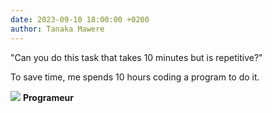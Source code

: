 ```yaml
---
date: 2023-09-10 18:00:00 +0200
author: Tanaka Mawere
---
```


"Can you do this task that takes 10 minutes but is repetitive?"

To save time, me spends 10 hours coding a program to do it.

<img src="https://i.redd.it/1o8zqjm9bqc81.png" style="max-width:100px"/> **Programeur**
